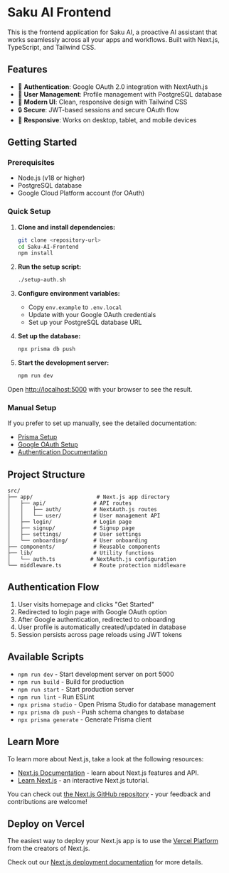 # Saku AI Frontend

This is the frontend application for Saku AI, a proactive AI assistant that works seamlessly across all your apps and workflows. Built with Next.js, TypeScript, and Tailwind CSS.

## Features

- 🔐 **Authentication**: Google OAuth 2.0 integration with NextAuth.js
- 👤 **User Management**: Profile management with PostgreSQL database
- 🎨 **Modern UI**: Clean, responsive design with Tailwind CSS
- 🔒 **Secure**: JWT-based sessions and secure OAuth flow
- 📱 **Responsive**: Works on desktop, tablet, and mobile devices

## Getting Started

### Prerequisites

- Node.js (v18 or higher)
- PostgreSQL database
- Google Cloud Platform account (for OAuth)

### Quick Setup

1. **Clone and install dependencies:**
   ```bash
   git clone <repository-url>
   cd Saku-AI-Frontend
   npm install
   ```

2. **Run the setup script:**
   ```bash
   ./setup-auth.sh
   ```

3. **Configure environment variables:**
   - Copy `env.example` to `.env.local`
   - Update with your Google OAuth credentials
   - Set up your PostgreSQL database URL

4. **Set up the database:**
   ```bash
   npx prisma db push
   ```

5. **Start the development server:**
   ```bash
   npm run dev
   ```

Open [http://localhost:5000](http://localhost:5000) with your browser to see the result.

### Manual Setup

If you prefer to set up manually, see the detailed documentation:

- [Prisma Setup](PRISMA_SETUP.md)
- [Google OAuth Setup](GOOGLE_CLOUD_CONSOLE_SETUP.md)
- [Authentication Documentation](DOCUMENTATION/10_LOGIN_SIGNUP.md)

## Project Structure

```
src/
├── app/                    # Next.js app directory
│   ├── api/               # API routes
│   │   ├── auth/          # NextAuth.js routes
│   │   └── user/          # User management API
│   ├── login/             # Login page
│   ├── signup/            # Signup page
│   ├── settings/          # User settings
│   └── onboarding/        # User onboarding
├── components/            # Reusable components
├── lib/                   # Utility functions
│   └── auth.ts           # NextAuth.js configuration
└── middleware.ts          # Route protection middleware
```

## Authentication Flow

1. User visits homepage and clicks "Get Started"
2. Redirected to login page with Google OAuth option
3. After Google authentication, redirected to onboarding
4. User profile is automatically created/updated in database
5. Session persists across page reloads using JWT tokens

## Available Scripts

- `npm run dev` - Start development server on port 5000
- `npm run build` - Build for production
- `npm run start` - Start production server
- `npm run lint` - Run ESLint
- `npx prisma studio` - Open Prisma Studio for database management
- `npx prisma db push` - Push schema changes to database
- `npx prisma generate` - Generate Prisma client

## Learn More

To learn more about Next.js, take a look at the following resources:

- [Next.js Documentation](https://nextjs.org/docs) - learn about Next.js features and API.
- [Learn Next.js](https://nextjs.org/learn) - an interactive Next.js tutorial.

You can check out [the Next.js GitHub repository](https://github.com/vercel/next.js) - your feedback and contributions are welcome!

## Deploy on Vercel

The easiest way to deploy your Next.js app is to use the [Vercel Platform](https://vercel.com/new?utm_medium=default-template&filter=next.js&utm_source=create-next-app&utm_campaign=create-next-app-readme) from the creators of Next.js.

Check out our [Next.js deployment documentation](https://nextjs.org/docs/app/building-your-application/deploying) for more details.
